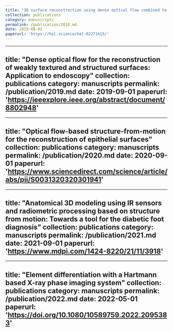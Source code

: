 ```yaml
---
title: "3D surface reconstruction using dense optical flow combined to feature matching: Application to endoscopy"
collection: publications
category: manuscripts
permalink: /publication/2018.md
date: 2019-08-01
paperurl: 'https://hal.science/hal-02271615/' 
---
```

---
title: "Dense optical flow for the reconstruction of weakly textured and structured surfaces: Application to endoscopy"
collection: publications
category: manuscripts
permalink: /publication/2019.md
date: 2019-09-01
paperurl: 'https://ieeexplore.ieee.org/abstract/document/8802948' 
---
---
title: "Optical flow-based structure-from-motion for the reconstruction of epithelial surfaces"
collection: publications
category: manuscripts
permalink: /publication/2020.md
date: 2020-09-01
paperurl: 'https://www.sciencedirect.com/science/article/abs/pii/S0031320320301941' 
---
---
title: "Anatomical 3D modeling using IR sensors and radiometric processing based on structure from motion: Towards a tool for the diabetic foot diagnosis"
collection: publications
category: manuscripts
permalink: /publication/2021.md
date: 2021-09-01
paperurl: 'https://www.mdpi.com/1424-8220/21/11/3918' 
---
---
title: "Element differentiation with a Hartmann based X-ray phase imaging system"
collection: publications
category: manuscripts
permalink: /publication/2022.md
date: 2022-05-01
paperurl: 'https://doi.org/10.1080/10589759.2022.2095383' 
---
